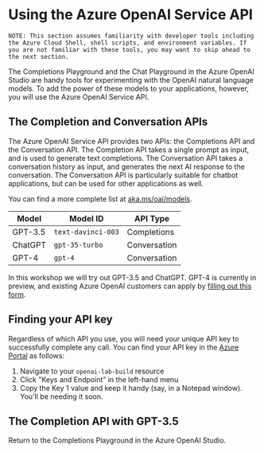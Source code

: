 # Using the Azure OpenAI Service API

    NOTE: This section assumes familiarity with developer tools including the Azure Cloud Shell, shell scripts, and environment variables. If you are not familiar with these tools, you may want to skip ahead to the next section.

The Completions Playground and the Chat Playground in the Azure OpenAI Studio are handy tools for experimenting with the OpenAI natural language models. To add the power of these models to your applications, however, you will use the Azure OpenAI Service API.

## The Completion and Conversation APIs

The Azure OpenAI Service API provides two APIs: the Completions API and the Conversation API. The Completion API takes a single prompt as input, and is used to generate text completions. The Conversation API takes a conversation history as input, and generates the next AI response to the conversation. The Conversation API is particularly suitable for chatbot applications, but can be used for other applications as well.

You can find a more complete list at [aka.ms/oai/models](https://aka.ms/oai/models).

| Model | Model ID | API Type |
| ----| --------------- | --------------- |
| GPT-3.5 | `text-davinci-003` | Completions | 
| ChatGPT | `gpt-35-turbo` | Conversation |
| GPT-4 | `gpt-4` | Conversation |

In this workshop we will try out GPT-3.5 and ChatGPT. GPT-4 is currently in preview, and existing Azure OpenAI customers can apply by [filling out this form](https://aka.ms/oai/get-gpt4).

## Finding your API key

Regardless of which API you use, you will need your unique API key to successfully complete any call. You can find your API key in the [Azure Portal](https://portal.azure.com) as follows:

1. Navigate to your `openai-lab-build` resource
2. Click "Keys and Endpoint" in the left-hand menu
3. Copy the Key 1 value and keep it handy (say, in a Notepad window). You'll be needing it soon.

## The Completion API with GPT-3.5

Return to the Completions Playground in the Azure OpenAI Studio.










